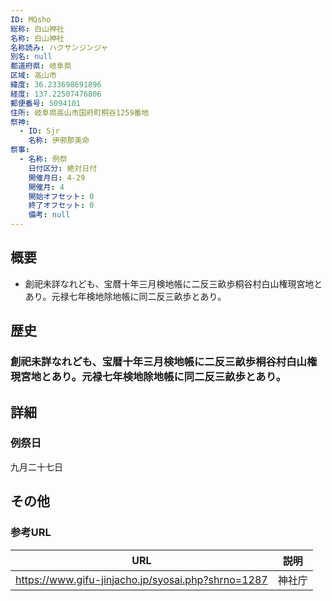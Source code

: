 ```yaml
---
ID: MQsho
総称: 白山神社
名称: 白山神社
名称読み: ハクサンジンジャ
別名: null
都道府県: 岐阜県
区域: 高山市
緯度: 36.233698691896
経度: 137.22507476806
郵便番号: 5094101
住所: 岐阜県高山市国府町桐谷1259番地
祭神:
  - ID: Sjr
    名称: 伊邪那美命
祭事:
  - 名称: 例祭
    日付区分: 絶対日付
    開催月日: 4-29
    開催月: 4
    開始オフセット: 0
    終了オフセット: 0
    備考: null
---
```


## 概要

- 創祀未詳なれども、宝暦十年三月検地帳に二反三畝歩桐谷村白山権現宮地とあり。元禄七年検地除地帳に同二反三畝歩とあり。

## 歴史

### 創祀未詳なれども、宝暦十年三月検地帳に二反三畝歩桐谷村白山権現宮地とあり。元禄七年検地除地帳に同二反三畝歩とあり。

## 詳細

### 例祭日

九月二十七日

## その他

### 参考URL

| URL                                                | 説明   |
| -------------------------------------------------- | ------ |
| https://www.gifu-jinjacho.jp/syosai.php?shrno=1287 | 神社庁 |
